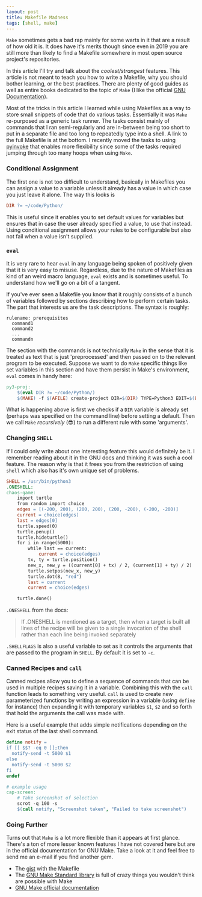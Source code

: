 ```yaml
---
layout: post
title: Makefile Madness
tags: [shell, make]
---
```


`Make` sometimes gets a bad rap mainly for some warts in it that are a
result of how old it is. It does have it's merits though since even in 2019
you are still more than likely to find a Makefile somewhere in most open
source project's repositories.

In this article I'll try and talk about the *coolest/strangest* features.
This article is not meant to teach you how to write a Makefile, why you
should bother learning, or the best practices. There are plenty of good
guides as well as entire books dedicated to the topic of `Make` (I like the
official [GNU Documentation][1]).

Most of the tricks in this article I learned while using Makefiles as a
way to store small snippets of code that do various tasks. Essentially
it was `Make` re-purposed as a generic task runner. The tasks
consist mainly of commands that I ran semi-regularly and are in-between
being too short to put in a separate file and too long to repeatedly
type into a shell. A link to the full Makefile is at the bottom. I
recently moved the tasks to using [pyinvoke][2] that enables more
flexibility since some of the tasks required jumping through too
many hoops when using `Make`.


### Conditional Assignment

The first one is not too difficult to understand, basically in Makefiles
you can assign a value to a variable unless it already has a value in
which case you just leave it alone. The way this looks is

```Makefile
DIR ?= ~/code/Python/
```

This is useful since it enables you to set default values for variables
but ensures that in case the user already specified a value, to use that
instead. Using conditional assignment allows your rules to be configurable
but also not fail when a value isn't supplied.


### `eval`

It is very rare to hear `eval` in any language being spoken of positively
given that it is very easy to misuse. Regardless, due to the nature of
Makefiles as kind of an weird macro language, `eval` exists and is
sometimes useful. To understand how we'll go on a bit of a tangent.

If you've ever seen a Makefile you know that it roughly consists of a
bunch of variables followed by sections describing how to perform
certain tasks. The part that interests us are the task descriptions. The
syntax is roughly:

```
rulename: prerequisites
  command1
  command2
  ...
  commandn
```

The section with the commands is not technically `Make` in the sense that
it is treated as text that is just 'preprocessed' and then passed on to
the relevant program to be executed. Suppose we want to do `Make` specific
things like set variables in this section and have them persist in
Make's environment, `eval` comes in handy here:

```Makefile
py3-proj:
	$(eval DIR ?= ~/code/Python/)
	$(MAKE) -f $(AFILE) create-project DIR=$(DIR) TYPE=Python3 EDIT=$(EDIT)
```

What is happening above is first we checks if a `DIR` variable is already
set (perhaps was specified on the command line) before setting a default.
Then we call `Make` _recursively_ (&#128526;) to run a different rule with some
'arguments'.

### Changing `SHELL`

If I could only write about one interesting feature this would definitely
be it. I remember reading about it in the GNU docs and thinking it
was such a cool feature. The reason why is that it frees you from the
restriction of using `shell` which also has it's own unique set of problems.

```Makefile
SHELL = /usr/bin/python3
.ONESHELL:
chaos-game:
	import turtle
	from random import choice
	edges = [(-200, 200), (200, 200), (200, -200), (-200, -200)]
	current = choice(edges)
	last = edges[0]
	turtle.speed(0)
	turtle.penup()
	turtle.hideturtle()
	for i in range(5000):
	    while last == current:
	        current = choice(edges)
	    tx, ty = turtle.position()
	    new_x, new_y = ((current[0] + tx) / 2, (current[1] + ty) / 2)
	    turtle.setpos(new_x, new_y)
	    turtle.dot(8, "red")
	    last = current
	    current = choice(edges)

	turtle.done()
```

`.ONESHELL` from the docs:

> If .ONESHELL is mentioned as a target, then when a target is built all lines
> of the recipe will be given to a single invocation of the shell rather than
> each line being invoked separately

`.SHELLFLAGS` is also a useful variable to set as it controls the arguments
that are passed to the program in `SHELL`. By default it is set to `-c`.

### Canned Recipes and `call`

Canned recipes allow you to define a sequence of commands that can be
used in multiple recipes saving it in a variable. Combining this with
the `call` function leads to something very useful. `call` is used to
create new parameterized functions by writing an expression in a variable
(using `define` for instance) then expanding it with temporary variables
`$1`, `$2` and so forth that hold the arguments the call was made with.

Here is a useful example that adds simple notifications depending on the
exit status of the last shell command.

```Makefile
define notify =
if [[ $$? -eq 0 ]];then
  notify-send -t 5000 $1
else
  notify-send -t 5000 $2
fi
endef

# example usage
cap-screen:
	# Take screenshot of selection
	scrot -q 100 -s
	$(call notify, "Screenshot taken", "Failed to take screenshot")

```

### Going Further

Turns out that `Make` is a lot more flexible than it appears at first
glance. There's a ton of more lesser known features I have not covered
here but are in the official documentation for GNU Make. Take a look at
it and feel free to send me an e-mail if you find another gem.

* The [gist][3] with the Makefile
* The [GNU Make Standard library][4] is full of crazy things you wouldn't think
  are possible with Make
* [GNU Make official documentation][1]

[1]:https://www.gnu.org/software/make/manual/make.html
[2]:https://www.pyinvoke.org/
[3]:https://gist.github.com/julius383/fc6ac44c241fcc60e1076da4a22a6169
[4]:https://gmsl.sourceforge.io/
